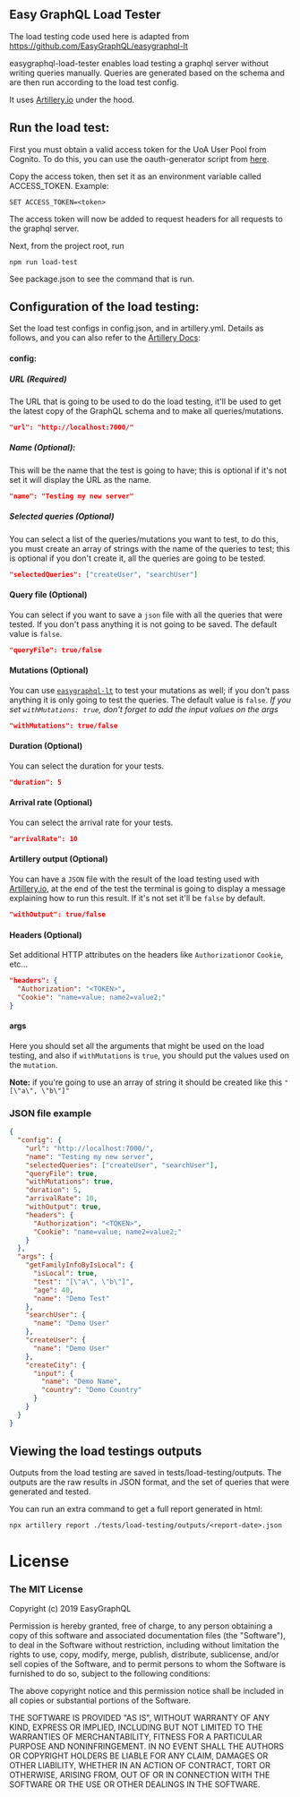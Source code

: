 ## Easy GraphQL Load Tester

The load testing code used here is adapted from https://github.com/EasyGraphQL/easygraphql-lt

easygraphql-load-tester enables load testing a graphql server without writing queries manually. Queries are generated based on the schema and are then run according to the load test config.

It uses [Artillery.io](https://artillery.io/) under the hood.

## Run the load test:

First you must obtain a valid access token for the UoA User Pool from Cognito. To do this, you can use the oauth-generator script from [here](https://bitbucket.org/uoa/oauth-generator/src/master/).

Copy the access token, then set it as an environment variable called ACCESS_TOKEN.
Example:
```
SET ACCESS_TOKEN=<token>
```
The access token will now be added to request headers for all requests to the graphql server.

Next, from the project root, run 
```
npm run load-test
```
See package.json to see the command that is run. 

## Configuration of the load testing:

Set the load test configs in config.json, and in artillery.yml. Details as follows, and you can also refer to the [Artillery Docs](https://artillery.io/docs/script-reference/):

#### config:
##### URL (Required)
The URL that is going to be used to do the load testing, it'll be used to get the latest copy
of the GraphQL schema and to make all queries/mutations.

```JSON
"url": "http://localhost:7000/"
```

##### Name (Optional):
This will be the name that the test is going to have; this is optional if it's not set
it will display the URL as the name.

```JSON
"name": "Testing my new server"
```

##### Selected queries (Optional)
You can select a list of the queries/mutations you want to test, to do this, you must create an
array of strings with the name of the queries to test; this is optional if you don't
create it, all the queries are going to be tested.

```JSON
"selectedQueries": ["createUser", "searchUser"]
```

#### Query file (Optional)
You can select if you want to save a `json` file with all the queries that were tested.
If you don't pass anything it is not going to be saved. The default value is `false`.

```JSON
"queryFile": true/false
```

#### Mutations (Optional)
You can use [`easygraphql-lt`](https://github.com/EasyGraphQL/easygraphql-lt) to test
your mutations as well; if you don't pass anything it is only going to test the queries. 
The default value is `false`.
*If you set `withMutations: true`, don't forget to add the input values on the args*

```JSON
"withMutations": true/false
```

#### Duration (Optional)
You can select the duration for your tests.

```JSON
"duration": 5
```

#### Arrival rate (Optional)
You can select the arrival rate for your tests.

```JSON
"arrivalRate": 10
```

#### Artillery output (Optional)
You can have a `JSON` file with the result of the load testing used with [Artillery.io](https://artillery.io/),
at the end of the test the terminal is going to display a message explaining how to run this result. If it's not set it'll be
`false` by default.

```JSON
"withOutput": true/false
```

#### Headers (Optional)
Set additional HTTP attributes on the headers like `Authorization`or `Cookie`, etc...
```JSON
"headers": {
  "Authorization": "<TOKEN>",
  "Cookie": "name=value; name2=value2;"
}
```

#### args

Here you should set all the arguments that might be used on the load testing, and also if 
`withMutations` is `true`, you should put the values used on the `mutation`.

**Note:** if you're going to use an array of string it should be created like this `"[\"a\", \"b\"]"`

### JSON file example
```json
{
  "config": {
    "url": "http://localhost:7000/",
    "name": "Testing my new server",
    "selectedQueries": ["createUser", "searchUser"],
    "queryFile": true,
    "withMutations": true,
    "duration": 5,
    "arrivalRate": 10,
    "withOutput": true,
    "headers": {
      "Authorization": "<TOKEN>",
      "Cookie": "name=value; name2=value2;"
    }
  },
  "args": {
    "getFamilyInfoByIsLocal": {
      "isLocal": true,
      "test": "[\"a\", \"b\"]",
      "age": 40,
      "name": "Demo Test"
    },
    "searchUser": {
      "name": "Demo User"
    },
    "createUser": {
      "name": "Demo User"
    },
    "createCity": {
      "input": {
        "name": "Demo Name",
        "country": "Demo Country"
      }
    }
  }
}
```

## Viewing the load testings outputs

Outputs from the load testing are saved in tests/load-testing/outputs. The outputs are the raw results in JSON format, and the set of queries that were generated and tested.

You can run an extra command to get a full report generated in html:
```
npx artillery report ./tests/load-testing/outputs/<report-date>.json
```

# License
### The MIT License

Copyright (c) 2019 EasyGraphQL

Permission is hereby granted, free of charge, to any person obtaining a copy
of this software and associated documentation files (the "Software"), to deal
in the Software without restriction, including without limitation the rights
to use, copy, modify, merge, publish, distribute, sublicense, and/or sell
copies of the Software, and to permit persons to whom the Software is
furnished to do so, subject to the following conditions:

The above copyright notice and this permission notice shall be included in
all copies or substantial portions of the Software.

THE SOFTWARE IS PROVIDED "AS IS", WITHOUT WARRANTY OF ANY KIND, EXPRESS OR
IMPLIED, INCLUDING BUT NOT LIMITED TO THE WARRANTIES OF MERCHANTABILITY,
FITNESS FOR A PARTICULAR PURPOSE AND NONINFRINGEMENT. IN NO EVENT SHALL THE
AUTHORS OR COPYRIGHT HOLDERS BE LIABLE FOR ANY CLAIM, DAMAGES OR OTHER
LIABILITY, WHETHER IN AN ACTION OF CONTRACT, TORT OR OTHERWISE, ARISING FROM,
OUT OF OR IN CONNECTION WITH THE SOFTWARE OR THE USE OR OTHER DEALINGS IN
THE SOFTWARE.